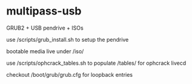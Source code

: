 multipass-usb
=============

GRUB2 + USB pendrive + ISOs

use /scripts/grub_install.sh to setup the pendrive

bootable media live under /iso/

use /scripts/ophcrack_tables.sh to populate /tables/ for ophcrack livecd

checkout /boot/grub/grub.cfg for loopback entries
